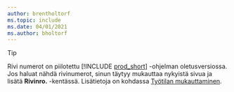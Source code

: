 ```yaml
---
author: brentholtorf
ms.topic: include
ms.date: 04/01/2021
ms.author: bholtorf
---
```

> [!TIP]
> Rivi numerot on piilotettu [!INCLUDE [prod_short](prod_short.md)] -ohjelman oletusversiossa. Jos haluat nähdä rivinumerot, sinun täytyy mukauttaa nykyistä sivua ja lisätä **Rivinro.** -kentässä. Lisätietoja on kohdassa [Työtilan mukauttaminen](../ui-personalization-user.md#start-personalizing-by-using-the-personalization-mode).  
